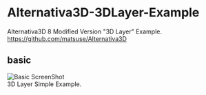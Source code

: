 # Alternativa3D-3DLayer-Example  

Alternativa3D 8 Modified Version "3D Layer" Example.  
<https://github.com/matsuse/Alternativa3D>  

## basic  
![Basic ScreenShot](http://matsuse.github.com/Alternativa3D-3DLayer-Example/images/example/basic/basic.jpg)  
3D Layer Simple Example.  
